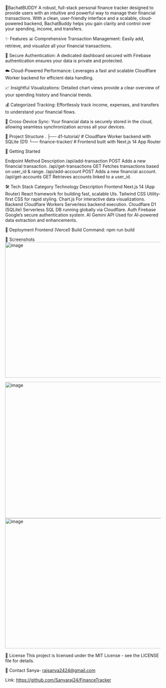 🧾BachatBUDDY
A robust, full-stack personal finance tracker designed to provide users with an intuitive and powerful way to manage their financial transactions. With a clean, user-friendly interface and a scalable, cloud-powered backend, BachatBuddy helps you gain clarity and control over your spending, income, and transfers.

✨ Features
📊 Comprehensive Transaction Management: Easily add, retrieve, and visualize all your financial transactions.

🔐 Secure Authentication: A dedicated dashboard secured with Firebase authentication ensures your data is private and protected.

☁️ Cloud-Powered Performance: Leverages a fast and scalable Cloudflare Worker backend for efficient data handling.

📈 Insightful Visualizations: Detailed chart views provide a clear overview of your spending history and financial trends.

💰 Categorized Tracking: Effortlessly track income, expenses, and transfers to understand your financial flows.

🔄 Cross-Device Sync: Your financial data is securely stored in the cloud, allowing seamless synchronization across all your devices.

📁 Project Structure
.
├── d1-tutorial/          # Cloudflare Worker backend with SQLite (D1)
└── finance-tracker/      # Frontend built with Next.js 14 App Router




🚀 Getting Started

Endpoint	Method	Description
/api/add-transaction	POST	Adds a new financial transaction.
/api/get-transactions	GET	Fetches transactions based on user_id & range.
/api/add-account	POST	Adds a new financial account.
/api/get-accounts	GET	Retrieves accounts linked to a user_id.

🛠 Tech Stack
Category	Technology	Description
Frontend	Next.js 14 (App Router)	React framework for building fast, scalable UIs.
Tailwind CSS	Utility-first CSS for rapid styling.
Chart.js	For interactive data visualizations.
Backend	Cloudflare Workers	Serverless backend execution.
Cloudflare D1 (SQLite)	Serverless SQL DB running globally via Cloudflare.
Auth	Firebase	Google’s secure authentication system.
AI	Gemini API	Used for AI-powered data extraction and enhancements.

🚀 Deployment
Frontend (Vercel)
Build Command: npm run build


📸 Screenshots
<img width="937" height="437" alt="image" src="https://github.com/user-attachments/assets/dbcf3246-6a02-47f2-9ad1-2f90457a77dc" />

<img width="940" height="439" alt="image" src="https://github.com/user-attachments/assets/d16bd301-ec9b-4862-a1c6-72cca1308810" />

<img width="916" height="420" alt="image" src="https://github.com/user-attachments/assets/1d338a5a-e746-4188-a2b5-66d910160101" />



📄 License
This project is licensed under the MIT License - see the LICENSE file for details.

📧 Contact
 Sanya- rajsanya2424@gmail.com 

Link: https://github.com/Sanyaraj24/FinanceTracker
